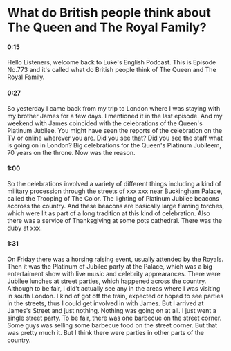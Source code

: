 <!--
 * @Author: Anthony
 * @Date: 2022-07-10 17:49:52
 * @LastEditTime: 2022-07-10 18:30:49
-->
# What do British people think about The Queen and The Royal Family?

#### 0:15
Hello Listeners, welcome back to Luke's English Podcast. This is Episode No.773 and it's called what do British people think of The Queen and The Royal Family. 
#### 0:27
So yesterday I came back from my trip to London where I was staying with my brother James for a few days. I mentioned it in the last episode. And my weekend with James coincided with the celebrations of the Queen's Platinum Jubilee. You might have seen the reports of the celebration on the TV or online wherever you are. Did you see that? Did you see the staff what is going on in London? Big celebrations for the Queen's Platinum Jubileem, 70 years on the throne. Now was the reason. 
#### 1:00
So the celebrations involved a variety of different things including a kind of military procession through the streets of xxx xxx near Buckingham Palace, called the Trooping of The Color. The lighting of Platinum Jubilee beacons accross the country. And these beacons are basically large flaming torches, which were lit as part of a long tradition at this kind of celebration. Also there was a service of Thanksgiving at some pots cathedral. There was the duby at xxx.
#### 1:31
 On Friday there was a horsing raising event, usually attended by the Royals. Then it was the Platinum of Jubilee party at the Palace, which was a big entertaiment show with live music and celebrity apprearances. There were Jubilee lunches at street parties, which happened across the country. Although to be fair, I did't actually see any in the areas where I was visiting in south London. I kind of got off the train, expected or hoped to see parties in the streets, thus I could get involved in with James. But I arrived at James's Street and just nothing. Nothing was going on at all. I just went a single street party. To be fair, there was one barbecue on the street corner. Some guys was selling some barbecue food on the street corner. But that was pretty much it. But I think there were parties in other parts of the country.
